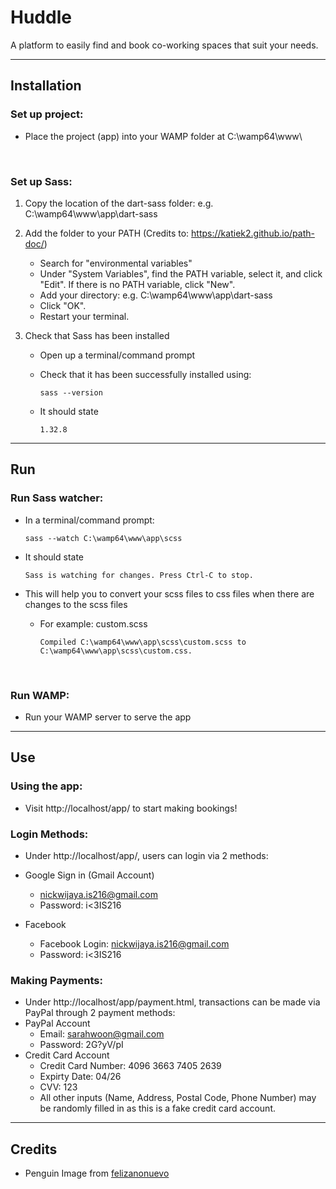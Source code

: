 # Huddle
A platform to easily find and book co-working spaces that suit your needs. 

***
## Installation

### Set up project:
* Place the project (app) into your WAMP folder at C:\wamp64\www\

<br>

### Set up Sass:
1. Copy the location of the dart-sass folder: e.g. C:\wamp64\www\app\dart-sass

2. Add the folder to your PATH (Credits to: https://katiek2.github.io/path-doc/)
    * Search for "environmental variables"
    * Under "System Variables", find the PATH variable, select it, and click "Edit". If there is no PATH variable, click "New".
    * Add your directory: e.g. C:\wamp64\www\app\dart-sass
    * Click "OK".
    * Restart your terminal.

3. Check that Sass has been installed
    * Open up a terminal/command prompt
    * Check that it has been successfully installed using:

        ```
        sass --version
        ```
    * It should state

        ```
        1.32.8
        ```

***

## Run

### Run Sass watcher:
* In a terminal/command prompt:
    ```
    sass --watch C:\wamp64\www\app\scss
    ```
* It should state
    ```
    Sass is watching for changes. Press Ctrl-C to stop.
    ```
    
* This will help you to convert your scss files to css files when there are changes to the scss files
    * For example: custom.scss
        ```
        Compiled C:\wamp64\www\app\scss\custom.scss to C:\wamp64\www\app\scss\custom.css.
        ```

<br>

### Run WAMP:
* Run your WAMP server to serve the app

***

## Use

### Using the app:
* Visit http://localhost/app/ to start making bookings!

### Login Methods:
* Under http://localhost/app/, users can login via 2 methods:

* Google Sign in (Gmail Account)
    * nickwijaya.is216@gmail.com
    * Password: i<3IS216

* Facebook
    * Facebook Login: nickwijaya.is216@gmail.com
    * Password: i<3IS216

### Making Payments:
* Under http://localhost/app/payment.html, transactions can be made via PayPal through 2 payment methods:
* PayPal Account
    * Email: sarahwoon@gmail.com
    * Password: 2G?yV/pI
* Credit Card Account
    * Credit Card Number: 4096 3663 7405 2639
    * Expirty Date: 04/26
    * CVV: 123
    * All other inputs (Name, Address, Postal Code, Phone Number) may be randomly filled in as this is a fake credit card account.


***

## Credits
* Penguin Image from [felizanonuevo](https://muuseo.com/felizanonuevo#floor)